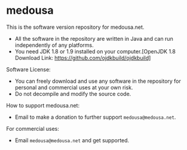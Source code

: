 # medousa
This is the software version repository for medousa.net.
- All the software in the repository are written in Java and can run independently of any platforms.
- You need JDK 1.8 or 1.9 installed on your computer.[OpenJDK 1.8 Download Link: https://github.com/ojdkbuild/ojdkbuild]


Software License:
- You can freely download and use any software in the repository for personal and commercial uses at your own risk.
- Do not decompile and modify the source code.


How to support medousa.net:
- Email to make a donation to further support `medousa@medousa.net`.



For commercial uses:
- Email `medousa@medousa.net` and get supported.
